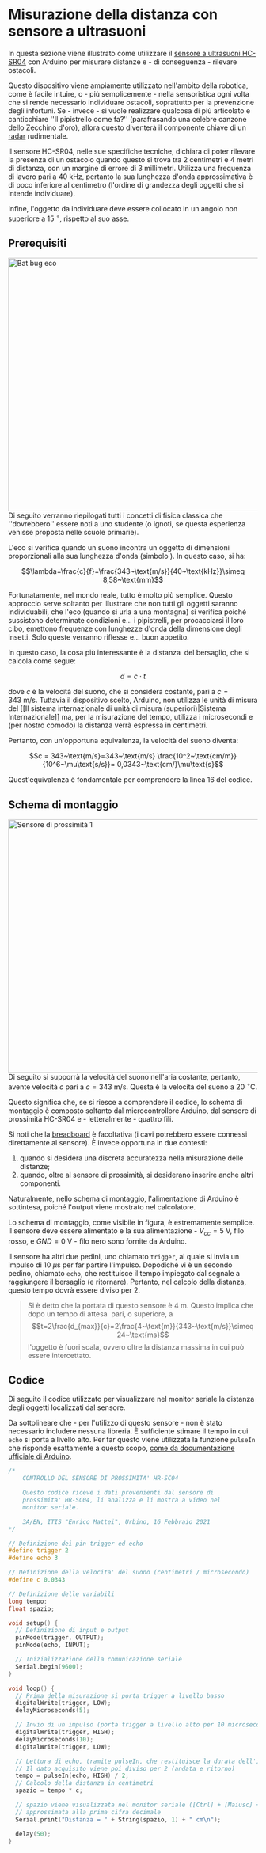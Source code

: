 # Misurazione della distanza con sensore a ultrasuoni

In questa sezione  viene illustrato come utilizzare il [sensore a ultrasuoni HC-SR04](https://cdn.datasheetspdf.com/pdf-down/H/C/-/HC-SR04-ETC.pdf) con Arduino per misurare distanze e - di conseguenza - rilevare ostacoli.

Questo dispositivo viene ampiamente utilizzato nell'ambito della robotica, come è facile intuire, o - più semplicemente - nella sensoristica ogni volta che si rende necessario individuare ostacoli, soprattutto per la prevenzione degli infortuni. Se - invece - si vuole realizzare qualcosa di più articolato e canticchiare ''Il pipistrello come fa?'' (parafrasando una celebre canzone dello Zecchino d'oro), allora questo diventerà il componente chiave di un [radar](https://it.wikipedia.org/wiki/Radar) rudimentale.

Il sensore HC-SR04, nelle sue specifiche tecniche, dichiara di poter rilevare la presenza di un ostacolo quando questo si trova tra 2 centimetri e 4 metri di distanza, con un margine di errore di 3 millimetri. Utilizza una frequenza di lavoro pari a $40~\text{kHz}$, pertanto la sua lunghezza d'onda approssimativa è di poco inferiore al centimetro (l'ordine di grandezza degli oggetti che si intende individuare).

Infine, l'oggetto da individuare deve essere collocato in un angolo non superiore a $15~{}^\circ$, rispetto al suo asse.

## Prerequisiti

<a title="Giacomo Alessandroni, CC BY-SA 4.0 &lt;https://creativecommons.org/licenses/by-sa/4.0&gt;, via Wikimedia Commons" href="https://commons.wikimedia.org/wiki/File:Bat_bug_eco.svg"><img align="right" width="512" alt="Bat bug eco" src="https://upload.wikimedia.org/wikipedia/commons/thumb/e/e3/Bat_bug_eco.svg/512px-Bat_bug_eco.svg.png"></a>

Di seguito verranno riepilogati tutti i concetti di fisica classica che ''dovrebbero'' essere noti a uno studente (o ignoti, se questa esperienza venisse proposta nelle scuole primarie).

L'eco si verifica quando un suono incontra un oggetto di dimensioni proporzionali alla sua lunghezza d'onda (simbolo <math>\lambda</math>). In questo caso, si ha:

$$\lambda=\frac{c}{f}=\frac{343~\text{m/s}}{40~\text{kHz}}\simeq 8,58~\text{mm}$$

Fortunatamente, nel mondo reale, tutto è molto più semplice. Questo approccio serve soltanto per illustrare che non tutti gli oggetti saranno individuabili, che l'eco (quando si urla a una montagna) si verifica poiché sussistono determinate condizioni e... i pipistrelli, per procacciarsi il loro cibo, emettono frequenze con lunghezze d'onda della dimensione degli insetti. Solo queste verranno riflesse e... buon appetito.

In questo caso, la cosa più interessante è la distanza <math>d</math> del bersaglio, che si calcola come segue:

$$d=c \cdot t$$

dove $c$ è la velocità del suono, che si considera costante, pari a $c=343~\text{m/s}$. Tuttavia il dispositivo scelto, Arduino, non utilizza le unità di misura del [[Il sistema internazionale di unità di misura (superiori)|Sistema Internazionale]] ma, per la misurazione del tempo, utilizza i microsecondi e (per nostro comodo) la distanza verrà espressa in centimetri.

Pertanto, con un'opportuna equivalenza, la velocità del suono diventa:

$$c = 343~\text{m/s}=343~\text{m/s} \frac{10^2~\text{cm/m}}{10^6~\mu\text{s/s}}= 0,0343~\text{cm/}\mu\text{s}$$

Quest'equivalenza è fondamentale per comprendere la linea 16 del codice.

## Schema di montaggio

<a title="Giacomo Alessandroni, CC BY-SA 4.0 &lt;https://creativecommons.org/licenses/by-sa/4.0&gt;, via Wikimedia Commons" href="https://commons.wikimedia.org/wiki/File:Sensore_di_prossimit%C3%A0_1.svg"><img align="right" width="512" alt="Sensore di prossimità 1" src="https://upload.wikimedia.org/wikipedia/commons/thumb/1/11/Sensore_di_prossimit%C3%A0_1.svg/512px-Sensore_di_prossimit%C3%A0_1.svg.png"></a>

Di seguito si supporrà la velocità del suono nell'aria costante, pertanto, avente velocità $c$ pari a $c=343~\text{m/s}$. Questa è la velocità del suono a $20~{}^\circ\text{C}$. 

Questo significa che, se si riesce a comprendere il codice, lo schema di montaggio è composto soltanto dal microcontrollore Arduino, dal sensore di prossimità HC-SR04 e - letteralmente - quattro fili. 

Si noti che la [breadboard](https://it.wikiversity.org/wiki/Breadboard) è facoltativa (i cavi potrebbero essere connessi direttamente al sensore). È invece opportuna in due contesti: 

1. quando si desidera una discreta accuratezza nella misurazione delle distanze;
1. quando, oltre al sensore di prossimità, si desiderano inserire anche altri componenti.

Naturalmente, nello schema di montaggio, l'alimentazione di Arduino è sottintesa, poiché l'output viene mostrato nel calcolatore. 

Lo schema di montaggio, come visibile in figura, è estremamente semplice. Il sensore deve essere alimentato e la sua alimentazione - $V_{cc}=5~\text{V}$, filo rosso, e $GND = 0~\text{V}$ - filo nero sono fornite da Arduino.

Il sensore ha altri due pedini, uno chiamato <code>trigger</code>, al quale si invia un impulso di $10~\mu \text{s}$ per far partire l'impulso. Dopodiché vi è un secondo pedino, chiamato <code>echo</code>, che restituisce il tempo impiegato dal segnale a raggiungere il bersaglio (e ritornare). Pertanto, nel calcolo della distanza, questo tempo dovrà essere diviso per 2.

> Si è detto che la portata di questo sensore è $4~\text{m}$. Questo implica che dopo un tempo di attesa <math>t</math> pari, o superiore, a
> $$t=2\frac{d_{max}}{c}=2\frac{4~\text{m}}{343~\text{m/s}}\simeq 24~\text{ms}$$
> l'oggetto è fuori scala, ovvero oltre la distanza massima in cui può essere intercettato.

## Codice

Di seguito il codice utilizzato per visualizzare nel monitor seriale la distanza degli oggetti localizzati dal sensore.

Da sottolineare che - per l'utilizzo di questo sensore - non è stato necessario includere nessuna libreria. È sufficiente stimare il tempo in cui <code>echo</code> si porta a livello alto. Per far questo viene utilizzata la funzione <code>pulseIn</code> che risponde esattamente a questo scopo, [come da documentazione ufficiale di Arduino](https://www.arduino.cc/reference/it/language/functions/advanced-io/pulsein/).

```cpp
/*
    CONTROLLO DEL SENSORE DI PROSSIMITA' HR-SC04

    Questo codice riceve i dati provenienti dal sensore di
    prossimita' HR-SC04, li analizza e li mostra a video nel
    monitor seriale.

    3A/EN, ITIS "Enrico Mattei", Urbino, 16 Febbraio 2021
*/

// Definizione dei pin trigger ed echo
#define trigger 2
#define echo 3

// Definizione della velocita' del suono (centimetri / microsecondo)
#define c 0.0343

// Definizione delle variabili
long tempo;
float spazio;

void setup() {
  // Definizione di input e output
  pinMode(trigger, OUTPUT);
  pinMode(echo, INPUT);

  // Inizializzazione della comunicazione seriale
  Serial.begin(9600);
}

void loop() {
  // Prima della misurazione si porta trigger a livello basso
  digitalWrite(trigger, LOW);
  delayMicroseconds(5);

  // Invio di un impulso (porta trigger a livello alto per 10 microsecondi)
  digitalWrite(trigger, HIGH);
  delayMicroseconds(10);
  digitalWrite(trigger, LOW);

  // Lettura di echo, tramite pulseIn, che restituisce la durata dell'impuso (in microsecondi)
  // Il dato acquisito viene poi diviso per 2 (andata e ritorno)
  tempo = pulseIn(echo, HIGH) / 2;
  // Calcolo della distanza in centimetri
  spazio = tempo * c;

  // spazio viene visualizzata nel monitor seriale ([Ctrl] + [Maiusc] + M)
  // approssimata alla prima cifra decimale
  Serial.print("Distanza = " + String(spazio, 1) + " cm\n");

  delay(50);
}
```
